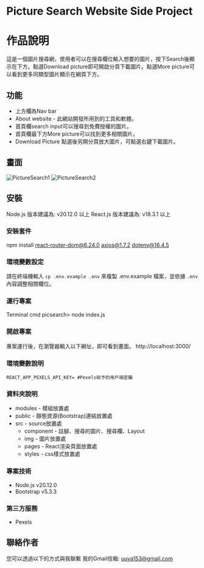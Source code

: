 # Picture Search Website Side Project

# 作品說明
這是一個圖片搜尋網，使用者可以在搜尋欄位輸入想要的圖片，按下Search後顯示在下方。點選Download picture即可開啟分頁下載圖片。點選More picture可以看到更多同類型圖片顯示在網頁下方。

## 功能
* 上方欄為Nav bar
* About website - 此網站開發所用到的工具和軟體。
* 首頁欄search input可以搜尋到免費授權的圖片。
* 首頁欄最下方More picture可以找到更多相關圖片。
* Download Picture 點選後另開分頁放大圖片，可點選右鍵下載圖片。

## 畫面
![PictureSearch1](https://i.ibb.co/9pX7bRw/Picture-Search4.png)
![PictureSearch2](https://i.ibb.co/dWM2T8L/Picture-Search5.png)

## 安裝
Node.js 版本建議為: v20.12.0 以上
React.js 版本建議為: v18.3.1 以上

### 安裝套件
npm install
react-router-dom@6.24.0
axios@1.7.2
dotenv@16.4.5

### 環境變數設定
請在終端機輸入 `cp .env.example .env` 來複製 .env.example 檔案，並依據 `.env` 內容調整相關欄位。

### 運行專案
Terminal cmd picsearch> node index.js

### 開啟專案
專案運行後，在瀏覽器輸入以下網址，即可看到畫面。
http://localhost:3000/

### 環境變數說明

```env
REACT_APP_PEXELS_API_KEY= #Pexels給予的用戶端密鑰
```

### 資料夾說明
- modules - 模組放置處
- public - 靜態資源(Bootstrap)連結放置處
- src - source放置處
  - component - 註腳、搜尋的圖片、搜尋欄、Layout
  - img - 圖片放置處
  - pages - React渲染頁面放置處
  - styles - css樣式放置處

### 專案技術
- Node.js v20.12.0
- Bootstrap v5.3.3

### 第三方服務
 - Pexels

## 聯絡作者
您可以透過以下的方式與我聯繫
我的Gmail信箱: uuya153@gmail.com
